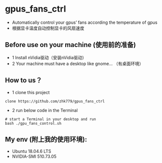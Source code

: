 # gpus_fans_ctrl
  * Automatically control your gpus’ fans according the temperature of gpus
  * 根据显卡温度自动控制显卡的风扇速度

## Before use on your machine (使用前的准备)
  * 1 Install nVidia驱动（安装nVidia驱动）
  * 2 Your machine must have a desktop like gnome... （有桌面环境）
  
## How to us？
  * 1 clone this project
  ```
  clone https://github.com/zhk779/gpus_fans_ctrl
  ```
  * 2 run below code in the Terminal
  ```
  # start a Terminal in your desktop and run
  bash ./gpu_fans_control.sh
  ```


## My env (附上我的使用环境): 
  * Ubuntu 18.04.6 LTS
  * NVIDIA-SMI 510.73.05
 
